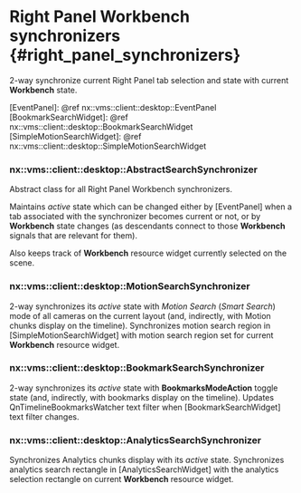 # Right Panel Workbench synchronizers {#right_panel_synchronizers}
2-way synchronize current Right Panel tab selection and state with current **Workbench** state.

[EventPanel]: @ref nx::vms::client::desktop::EventPanel
[BookmarkSearchWidget]: @ref nx::vms::client::desktop::BookmarkSearchWidget
[SimpleMotionSearchWidget]: @ref nx::vms::client::desktop::SimpleMotionSearchWidget

### nx::vms::client::desktop::AbstractSearchSynchronizer
Abstract class for all Right Panel Workbench synchronizers.

Maintains *active* state which can be changed either by [EventPanel] when a tab associated with
the synchronizer becomes current or not, or by **Workbench** state changes (as descendants
connect to those **Workbench** signals that are relevant for them).

Also keeps track of **Workbench** resource widget currently selected on the scene.

### nx::vms::client::desktop::MotionSearchSynchronizer
2-way synchronizes its *active* state with *Motion Search* (*Smart Search*) mode of all cameras on
the current layout (and, indirectly, with Motion chunks display on the timeline). Synchronizes
motion search region in [SimpleMotionSearchWidget] with motion search region set for current
**Workbench** resource widget.

### nx::vms::client::desktop::BookmarkSearchSynchronizer
2-way synchronizes its *active* state with **BookmarksModeAction** toggle state (and, indirectly,
with bookmarks display on the timeline). Updates QnTimelineBookmarksWatcher text filter when
[BookmarkSearchWidget] text filter changes.

### nx::vms::client::desktop::AnalyticsSearchSynchronizer
Synchronizes Analytics chunks display with its *active* state. Synchronizes analytics search
rectangle in [AnalyticsSearchWidget] with the analytics selection rectangle on current 
**Workbench** resource widget.

